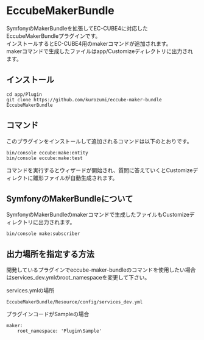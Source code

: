 # EccubeMakerBundle

SymfonyのMakerBundleを拡張してEC-CUBE4に対応したEccubeMakerBundleプラグインです。  
インストールするとEC-CUBE4用のmakerコマンドが追加されます。  
makerコマンドで生成したファイルはapp/Customizeディレクトリに出力されます。

## インストール

```shell
cd app/Plugin
git clone https://github.com/kurozumi/eccube-maker-bundle EccubeMakerBundle
```

## コマンド

このプラグインをインストールして追加されるコマンドは以下のとおりです。

```
bin/console eccube:make:entity
bin/console eccube:make:test
```

コマンドを実行するとウィザードが開始され、質問に答えていくとCustomizeディレクトに雛形ファイルが自動生成されます。

## SymfonyのMakerBundleについて

SymfonyのMakerBundleのmakerコマンドで生成したファイルもCustomizeディレクトリに出力されます。

```
bin/console make:subscriber
```

## 出力場所を指定する方法

開発しているプラグインでeccube-maker-bundleのコマンドを使用したい場合はservices_dev.ymlのroot_namespaceを変更して下さい。

services.ymlの場所

```
EccubeMakerBundle/Resource/config/services_dev.yml
```

プラグインコードがSampleの場合

```
maker:
    root_namespace: 'Plugin\Sample'
```
